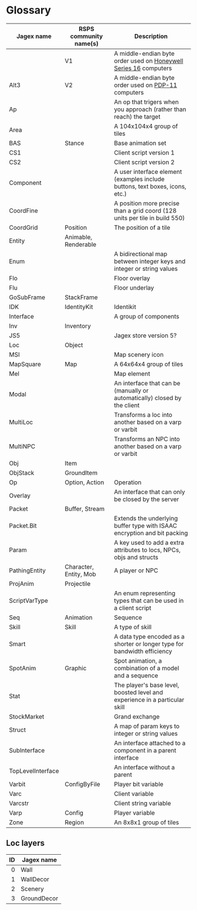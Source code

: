 # Glossary

| Jagex name        | RSPS community name(s) | Description                                                                  |
|-------------------|------------------------|------------------------------------------------------------------------------|
|                   | V1                     | A middle-endian byte order used on [Honeywell Series 16][hs16] computers     |
| Alt3              | V2                     | A middle-endian byte order used on [PDP-11][pdp11] computers                 |
| Ap                |                        | An op that trigers when you approach (rather than reach) the target          |
| Area              |                        | A 104x104x4 group of tiles                                                   |
| BAS               | Stance                 | Base animation set                                                           |
| CS1               |                        | Client script version 1                                                      |
| CS2               |                        | Client script version 2                                                      |
| Component         |                        | A user interface element (examples include buttons, text boxes, icons, etc.) |
| CoordFine         |                        | A position more precise than a grid coord (128 units per tile in build 550)  |
| CoordGrid         | Position               | The position of a tile                                                       |
| Entity            | Animable, Renderable   |                                                                              |
| Enum              |                        | A bidirectional map between integer keys and integer or string values        |
| Flo               |                        | Floor overlay                                                                |
| Flu               |                        | Floor underlay                                                               |
| GoSubFrame        | StackFrame             |                                                                              |
| IDK               | IdentityKit            | Identikit                                                                    |
| Interface         |                        | A group of components                                                        |
| Inv               | Inventory              |                                                                              |
| JS5               |                        | Jagex store version 5?                                                       |
| Loc               | Object                 |                                                                              |
| MSI               |                        | Map scenery icon                                                             |
| MapSquare         | Map                    | A 64x64x4 group of tiles                                                     |
| Mel               |                        | Map element                                                                  |
| Modal             |                        | An interface that can be (manually or automatically) closed by the client    |
| MultiLoc          |                        | Transforms a loc into another based on a varp or varbit                      |
| MultiNPC          |                        | Transforms an NPC into another based on a varp or varbit                     |
| Obj               | Item                   |                                                                              |
| ObjStack          | GroundItem             |                                                                              |
| Op                | Option, Action         | Operation                                                                    |
| Overlay           |                        | An interface that can only be closed by the server                           |
| Packet            | Buffer, Stream         |                                                                              |
| Packet.Bit        |                        | Extends the underlying buffer type with ISAAC encryption and bit packing     |
| Param             |                        | A key used to add a extra attributes to locs, NPCs, objs and structs         |
| PathingEntity     | Character, Entity, Mob | A player or NPC                                                              |
| ProjAnim          | Projectile             |                                                                              |
| ScriptVarType     |                        | An enum representing types that can be used in a client script               |
| Seq               | Animation              | Sequence                                                                     |
| Skill             | Skill                  | A type of skill                                                              |
| Smart             |                        | A data type encoded as a shorter or longer type for bandwidth efficiency     |
| SpotAnim          | Graphic                | Spot animation, a combination of a model and a sequence                      |
| Stat              |                        | The player's base level, boosted level and experience in a particular skill  |
| StockMarket       |                        | Grand exchange                                                               |
| Struct            |                        | A map of param keys to integer or string values                              |
| SubInterface      |                        | An interface attached to a component in a parent interface                   |
| TopLevelInterface |                        | An interface without a parent                                                |
| Varbit            | ConfigByFile           | Player bit variable                                                          |
| Varc              |                        | Client variable                                                              |
| Varcstr           |                        | Client string variable                                                       |
| Varp              | Config                 | Player variable                                                              |
| Zone              | Region                 | An 8x8x1 group of tiles                                                      |

## Loc layers

| ID | Jagex name  |
|---:|-------------|
|  0 | Wall        |
|  1 | WallDecor   |
|  2 | Scenery     |
|  3 | GroundDecor |

[hs16]: https://en.wikipedia.org/wiki/Endianness#Honeywell_Series_16
[pdp11]: https://en.wikipedia.org/wiki/Endianness#PDP-endian
